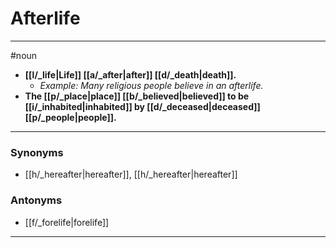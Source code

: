 # Afterlife
---
#noun
- **[[l/_life|Life]] [[a/_after|after]] [[d/_death|death]].**
	- _Example: Many religious people believe in an afterlife._
- **The [[p/_place|place]] [[b/_believed|believed]] to be [[i/_inhabited|inhabited]] by [[d/_deceased|deceased]] [[p/_people|people]].**
---
### Synonyms
- [[h/_hereafter|hereafter]], [[h/_hereafter|hereafter]]
### Antonyms
- [[f/_forelife|forelife]]
---
